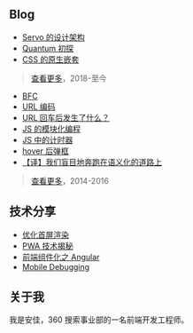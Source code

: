 ## Blog

- [Servo 的设计架构](https://github.com/anjia/blog/issues/3)
- [Quantum 初探](https://github.com/anjia/blog/issues/2)
- [CSS 的原生嵌套](https://github.com/anjia/blog/issues/1)

> [查看更多](https://github.com/anjia/blog/issues)，2018-至今

- [BFC](http://anjia.github.io/2015/11/24/css_bfc/)
- [URL 编码](http://anjia.github.io/2015/04/15/jsURIEncode/)
- [URL 回车后发生了什么？](http://anjia.github.io/2014/08/13/webUrl/)
- [JS 的模块化编程](http://anjia.github.io/2015/05/15/js_module_1_basic/)
- [JS 中的计时器](http://anjia.github.io/2015/04/18/js_timer/)
- [hover 后弹框](http://anjia.github.io/2015/01/30/code_hover_pop/)
- [【译】我们盲目地奔跑在语义化的道路上](http://www.cnblogs.com/figure79/p/3506350.html)

> [查看更多](http://anjia.github.io/)，2014-2016

## 技术分享

- [优化首屏渲染](https://ppt.baomitu.com/d/b07ccafd#/1)
- [PWA 技术揭秘](https://ppt.baomitu.com/d/569cf4e7#/1)
- [前端组件化之 Angular](https://ppt.baomitu.com/d/b825c5a2)
- [Mobile Debugging](https://ppt.baomitu.com/d/70c89f08)

## 关于我

我是安佳，360 搜索事业部的一名前端开发工程师。
